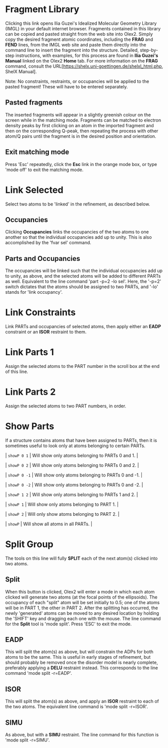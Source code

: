# Fragment Library
Clicking this link opens Ilia Guzei's Idealized Molecular Geometry Library (IMGL) in your default internet browser. Fragments contained in this library can be copied and pasted straight from the web site into Olex2. Simply copy the desired fragment atomic coordinates, including the **FRAG** and **FEND** lines, from the IMGL web site and paste them directly into the command line to insert the fragment into the structure. Detailed, step-by-step instructions, with examples, for this process are found in **Ilia Guzei's Manual** linked on the Olex2 **Home** tab. For more information on the **FRAG** command, consult the URL[https://shelx.uni-goettingen.de/shelxl_html.php, ShelX Manual].

Note: No constraints, restraints, or occupancies will be applied to the pasted fragment! These will have to be entered separately.

## Pasted fragments
The inserted fragments will appear in a slightly greenish colour on the screen while in the matching mode. Fragments can be matched to electron density peaks by first clicking on an atom in the imported fragment and then on the corresponding Q-peak, then repeating the process with other atom/Q pairs until the fragment is in the desired position and orientation.

## Exit matching mode
Press '<c>Esc</c>' repeatedly, click the **Esc** link in the orange mode box, or type '<c>mode off</c>' to exit the matching mode.


# Link Selected
Select two atoms to be 'linked' in the refinement, as described below.

## Occupancies
Clicking **Occupancies** links the occupancies of the two atoms to one another so that the individual occupancies add up to unity. This is also accomplished by the '<c>fvar sel</c>' command.

## Parts and Occupancies
The occupancies will be linked such that the individual occupancies add up to unity, as above, and the selected atoms will be added to different PARTs as well. Equivalent to the line command '<c>part -p=2 -lo sel</c>'. Here, the '-p=2' switch dictates that the atoms should be assigned to two PARTs, and '-lo' stands for 'link occupancy'.


# Link Constraints
Link PARTs and occupancies of selected atoms, then apply either an **EADP** constraint or an **ISOR** restraint to them.


# Link Parts 1
Assign the selected atoms to the PART number in the scroll box at the end of this line.


# Link Parts 2
Assign the selected atoms to two PART numbers, in order.


# Show Parts
If a structure contains atoms that have been assigned to PARTs, then it is sometimes useful to look only at atoms belonging to certain PARTs.

| `showP 0 1` | Will show only atoms belonging to PARTs 0 and 1. |

| `showP 0 2` | Will show only atoms belonging to PARTs 0 and 2. |

| `showP 0 -1` | Will show only atoms belonging to PARTs 0 and -1. |

| `showP 0 -2` | Will show only atoms belonging to PARTs 0 and -2. |

| `showP 1 2` | Will show only atoms belonging to PARTs 1 and 2. |

| `showP 1` | Will show only atoms belonging to PART 1. |

| `showP 2` | Will only show atoms belonging to PART 2. |

| `showP` | Will show all atoms in all PARTs. |


# Split Group
The tools on this line will fully **SPLIT** each of the next atom(s) clicked into two atoms.

## Split
When this button is clicked, Olex2 will enter a mode in which each atom clicked will generate two atoms (at the focal points of the ellipsoids). The occupancy of each "split" atom will be set initially to 0.5; one of the atoms will be in PART 1, the other in PART 2. After the splitting has occurred, the newly 'generated' atoms can be moved to any desired location by holding the '<c>SHIFT</c>' key and dragging each one with the mouse. The line command for the **Split** tool is '<c>mode split</c>'. Press '<c>ESC</c>' to exit the mode.

## EADP
This will split the atom(s) as above, but will constrain the ADPs for both atoms to be the same. This is useful in early stages of refinement, but should probably be removed once the disorder model is nearly complete, preferably applying a **DELU** restraint instead. This corresponds to the line command '<c>mode split -r=EADP</c>'.

## ISOR
This will split the atom(s) as above, and apply an **ISOR** restraint to each of the two atoms. The equivalent line command is '<c>mode split -r=ISOR</c>'.

## SIMU
As above, but with a **SIMU** restraint. The line command for this function is '<c>mode split -r=SIMU</c>'.
